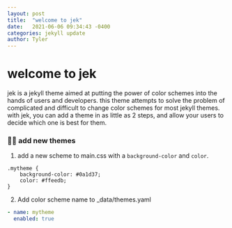 ```yaml
---
layout: post
title:  "welcome to jek"
date:   2021-06-06 09:34:43 -0400
categories: jekyll update
author: Tyler
---
```


# welcome to jek

jek is a jekyll theme aimed at putting the power of color schemes into the hands of users and developers. this theme attempts to solve the problem of complicated and difficult to change color schemes for most jekyll themes. with jek, you can add a theme in as little as 2 steps, and allow your users to decide which one is best for them.  

### 👩‍🚀 add new themes

1) add a new scheme to main.css with a `background-color` and `color`.  

```
.mytheme {
    background-color: #0a1d37;
    color: #ffeedb;
}
```  

2) Add color scheme name to _data/themes.yaml  

```yaml
- name: mytheme
  enabled: true
```
